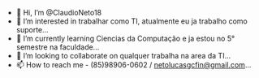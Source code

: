 - 👋 Hi, I’m @ClaudioNeto18
- 👀 I’m interested in trabalhar como TI, atualmente eu ja trabalho como suporte...
- 🌱 I’m currently learning Ciencias da Computação e ja estou no 5° semestre na faculdade...
- 💞️ I’m looking to collaborate on qualquer trabalha na area da TI...
- 📫 How to reach me - (85)98906-0602 / netolucasgcfin@gmail.com...

<!---
ClaudioNeto18/ClaudioNeto18 is a ✨ special ✨ repository because its `README.md` (this file) appears on your GitHub profile.
You can click the Preview link to take a look at your changes.
--->

